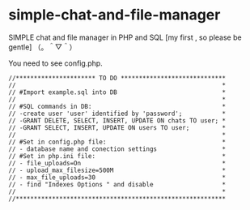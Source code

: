 # simple-chat-and-file-manager
SIMPLE chat and file manager in PHP and SQL  [my first , so please be gentle] （。＾▽＾）


You need to see config.php.

    //********************** TO DO *****************************
    //                                                         *
    // #Import example.sql into DB                             *
    //                                                         *
    // #SQL commands in DB:                                    *
    // -create user 'user' identified by 'password';           *
    // -GRANT DELETE, SELECT, INSERT, UPDATE ON chats TO user; *
    // -GRANT SELECT, INSERT, UPDATE ON users TO user;         *
    //                                                         *
    // #Set in config.php file:                                *
    // - database name and conection settings                  *
    // #Set in php.ini file:                                   *
    // - file_uploads=On                                       *
    // - upload_max_filesize=500M                              *
    // - max_file_uploads=30                                   *
    // - find "Indexes Options " and disable                   *
    //                                                         *
    //**********************************************************
